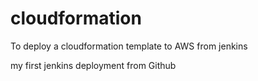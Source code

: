 # cloudformation
To deploy a cloudformation template to AWS from jenkins

my first jenkins deployment from Github
